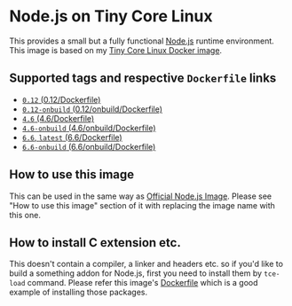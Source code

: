 Node.js on Tiny Core Linux
=========================

This provides a small but a fully functional [Node.js](https://nodejs.org/) runtime environment. This image is based on my [Tiny Core Linux Docker image](https://hub.docker.com/r/tatsushid/tinycore/).

## Supported tags and respective `Dockerfile` links

- [`0.12` (0.12/Dockerfile)](https://github.com/tatsushid/docker-tinycore-node/blob/master/0.12/Dockerfile)
- [`0.12-onbuild` (0.12/onbuild/Dockerfile)](https://github.com/tatsushid/docker-tinycore-node/blob/master/0.12/onbuild/Dockerfile)
- [`4.6` (4.6/Dockerfile)](https://github.com/tatsushid/docker-tinycore-node/blob/master/4.6/Dockerfile)
- [`4.6-onbuild` (4.6/onbuild/Dockerfile)](https://github.com/tatsushid/docker-tinycore-node/blob/master/4.6/onbuild/Dockerfile)
- [`6.6`, `latest` (6.6/Dockerfile)][Latest Dockerfile]
- [`6.6-onbuild` (6.6/onbuild/Dockerfile)](https://github.com/tatsushid/docker-tinycore-node/blob/master/6.6/onbuild/Dockerfile)

## How to use this image

This can be used in the same way as [Official Node.js Image](https://hub.docker.com/_/node/). Please see "How to use this image" section of it with replacing the image name with this one.

## How to install C extension etc.

This doesn't contain a compiler, a linker and headers etc. so if you'd like to build a something addon for Node.js, first you need to install them by `tce-load` command. Please refer this image's [Dockerfile][Latest Dockerfile] which is a good example of installing those packages.

[Latest Dockerfile]: https://github.com/tatsushid/docker-tinycore-node/blob/master/6.6/Dockerfile
